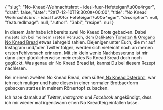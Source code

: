 {
    "slug": "No-Knead-Weihnachtsbrot - ideal-fuer-Hefeteiganf\u00e4nger",
    "draft": false,
    "date": "2017-12-10T19:30:00+00:00",
    "title": "No Knead Weihnachtsbrot - ideal f\u00fcr Hefeteiganf\u00e4nger",
    "description": null,
    "featuredImage": null,
    "author": "Gabi",
    "recipe": null
}

In diesem Jahr habe ich  bereits zwei No Knead Brote gebacken. Dabei musste ich bei meinem ersten Versuch, dem[ Delikaten Tomaten & Oregano No Knead Bread](https://kochfokus.de/artikel/delikates-tomaten-oregano-no-knead-bread/ " Delikaten Tomaten & Oregano No Knead Bread") etwas Lehrgeld zahlen. Diejenigen unter Euch, die mir auf Instagram und/oder Twitter folgen, werden sich vielleicht noch an meinen ersten Fehlversuch erinnern. Mit ein klein wenig Nachbesserung ist mir dann aber glücklicherweise mein erstes No Knead Bread doch noch geglückt. Was genau ein No Knead Bread ist, kannst Du bei diesem Rezept nachlesen.

Bei meinem zweiten No Knead Bread, dem süßen[ No Knead Osterbrot](https://kochfokus.de/artikel/suesses-no-knead-osterbrot/ " No Knead Osterbrot"),  war ich noch mutiger und habe dieses in einer normalen Brotbackform gebacken statt es in meinem Römertopf zu backen.

Ich habe damals auf  *Twitter*, *Instagram* und *Facebook* angekündigt, dass ich mir wieder mal irgendwann einen No Kneadteig einfallen lasse.